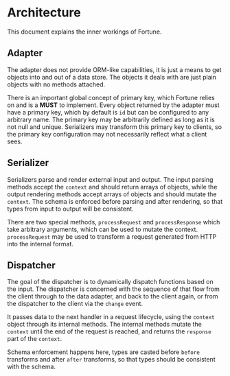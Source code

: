 # Architecture

This document explains the inner workings of Fortune.


## Adapter

The adapter does not provide ORM-like capabilities, it is just a means to get objects into and out of a data store. The objects it deals with are just plain objects with no methods attached.

There is an important global concept of primary key, which Fortune relies on and is a **MUST** to implement. Every object returned by the adapter must have a primary key, which by default is `id` but can be configured to any arbitrary name. The primary key may be arbitrarily defined as long as it is not null and unique. Serializers may transform this primary key to clients, so the primary key configuration may not necessarily reflect what a client sees.


## Serializer

Serializers parse and render external input and output. The input parsing methods accept the `context` and should return arrays of objects, while the output rendering methods accept arrays of objects and should mutate the `context`. The schema is enforced before parsing and after rendering, so that types from input to output will be consistent.

There are two special methods, `processRequest` and `processResponse` which take arbitrary arguments, which can be used to mutate the context. `processRequest` may be used to transform a request generated from HTTP into the internal format.


## Dispatcher

The goal of the dispatcher is to dynamically dispatch functions based on the input. The dispatcher is concerned with the sequence of that flow from the client through to the data adapter, and back to the client again, or from the dispatcher to the client via the `change` event.

It passes data to the next handler in a request lifecycle, using the `context` object through its internal methods. The internal methods mutate the `context` until the end of the request is reached, and returns the `response` part of the `context`.

Schema enforcement happens here, types are casted before `before` transforms and after `after` transforms, so that types should be consistent with the schema.
